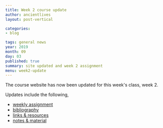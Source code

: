 ```yaml
---
title: Week 2 course update
author: ancientlives
layout: post-vertical

categories:
- blog

tags: general news
year: 2019
month: 09
day: 03
published: true
summary: site updated and week 2 assignment
menu: week2-update
---
```


The course website has now been updated for this week's class, week 2.

Updates include the following,

* [weekly assignment](/weekly_assignment)
* [bibliography](/bibliography)
* [links & resources](/links)
* [notes & material](/notes)
